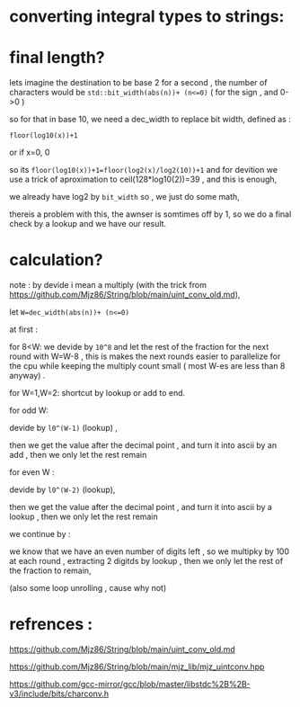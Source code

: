 # converting integral types to strings:


# final length? 
 lets imagine the destination to be base 2 for a second , the number of characters would be `std::bit_width(abs(n))+ (n<=0)` ( for the sign , and 0->0 )

 so for that in base 10, we need a dec_width to replace bit width, defined as :
 
 `floor(log10(x))+1`
 
 or if x=0, 0

so its `floor(log10(x))+1=floor(log2(x)/log2(10))+1`  and for devition we use a trick of aproximation to ceil(128*log10(2))=39 , and this is enough,

we already have log2 by `bit_width` so , we just do some math,

thereis a problem with this, 
the awnser is somtimes off by 1, so we do a final check by a lookup and we have our result.

# calculation?

note :
by devide i mean a multiply (with the trick from https://github.com/Mjz86/String/blob/main/uint_conv_old.md),


let   `W=dec_width(abs(n))+ (n<=0)`

at first :

for 8<W:
we devide by `10^8` and let the rest of the fraction for the next round with W=W-8 , this is makes the next rounds easier to parallelize for the cpu while keeping the multiply count small ( most W-es are less than 8 anyway) .

for W=1,W=2:
shortcut by lookup or add to end.

for odd W:

devide by  `l0^(W-1)` (lookup) ,

then we get the  value after the decimal point , and turn it into ascii by an add , then we only let the rest remain


for even W :


devide by  `l0^(W-2)` (lookup),

then we get the  value after the decimal point , and turn it into ascii by a lookup , then we only let the rest remain


we continue  by :

  we know that we have an even number of digits left , so we multipky by 100 at each round , extracting 2 digitds by lookup , then we only let the rest of the fraction to remain,




(also some loop unrolling , cause why not)




# refrences :
https://github.com/Mjz86/String/blob/main/uint_conv_old.md

https://github.com/Mjz86/String/blob/main/mjz_lib/mjz_uintconv.hpp

https://github.com/gcc-mirror/gcc/blob/master/libstdc%2B%2B-v3/include/bits/charconv.h 



